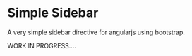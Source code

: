 Simple Sidebar
==============

A very simple sidebar directive for angularjs using bootstrap.

WORK IN PROGRESS....